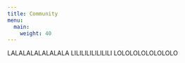 ```yaml
---
title: Community
menu:
  main:
    weight: 40
---
```


<!--add blocks of content here to add more sections to the community page -->
LALALALALALALALA
LILILILILILILILI
LOLOLOLOLOLOLOLO